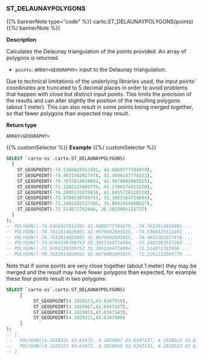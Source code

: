 ### ST_DELAUNAYPOLYGONS

{{% bannerNote type="code" %}}
carto.ST_DELAUNAYPOLYGONS(points)
{{%/ bannerNote %}}

**Description**

Calculates the Delaunay triangulation of the points provided. An array of polygons is returned.

* `points`: `ARRAY<GEOGRAPHY>` input to the Delaunay triangulation.

Due to technical limitations of the underlying libraries used, the input points' coordinates are truncated to 5 decimal places in order to avoid problems that happen with close but distinct input points. This limits the precision of the results and can alter slightly the position of the resulting polygons (about 1 meter). This can also result in some points being merged together, so that fewer polygons than expected may result.

**Return type**

`ARRAY<GEOGRAPHY>`

{{% customSelector %}}
**Example**
{{%/ customSelector %}}

``` sql
SELECT `carto-os`.carto.ST_DELAUNAYPOLYGONS(
  [
    ST_GEOGPOINT(-74.5366825512491, 43.6889777784079),
    ST_GEOGPOINT(-74.4821382017478, 43.3096147774153),
    ST_GEOGPOINT(-70.7632814028801, 42.9679602005825),
    ST_GEOGPOINT(-73.3262122666779, 41.2706174323278),
    ST_GEOGPOINT(-70.2005131676838, 43.8455720129728),
    ST_GEOGPOINT(-73.9704330709753, 35.3953164724094),
    ST_GEOGPOINT(-72.3402283537205, 35.8941454568627),
    ST_GEOGPOINT(-72.514071762468, 36.5823995124737)
  ]
);
-- POLYGON((-74.5366825512491 43.6889777784079, -70.7632814028801 ...
-- POLYGON((-70.7632814028801 42.9679602005825, -74.5366825512491 ...
-- POLYGON((-70.7632814028801 42.9679602005825, -74.4821382017478 ...
-- POLYGON((-73.9704330709753 35.3953164724094, -72.3402283537205 ...
-- POLYGON((-73.9704330709753 35.3953164724094, -72.514071762468 ...
-- POLYGON((-70.7632814028801 42.9679602005825, -73.3262122666779 ...
```

Note that if some points are very close together (about 1 meter) they may be merged and the result may have fewer polygons than expected, for example these four points result in two polygons:

```sql
SELECT `carto-os`.carto.ST_DELAUNAYPOLYGONS(
     [
          ST_GEOGPOINT(4.1829523,43.6347910),
          ST_GEOGPOINT(4.1829967,43.6347137),
          ST_GEOGPOINT(4.1829955,43.6347143),
          ST_GEOGPOINT(4.1829321,43.6347500)
     ]
);
-- [
--   POLYGON((4.1829321 43.63475, 4.1829967 43.6347137, 4.1829523 43.634791, 4.1829321 43.63475)),
--   POLYGON((4.1829321 43.63475, 4.1829955 43.6347143, 4.1829523 43.634791, 4.1829321 43.63475))
-- ]
```
